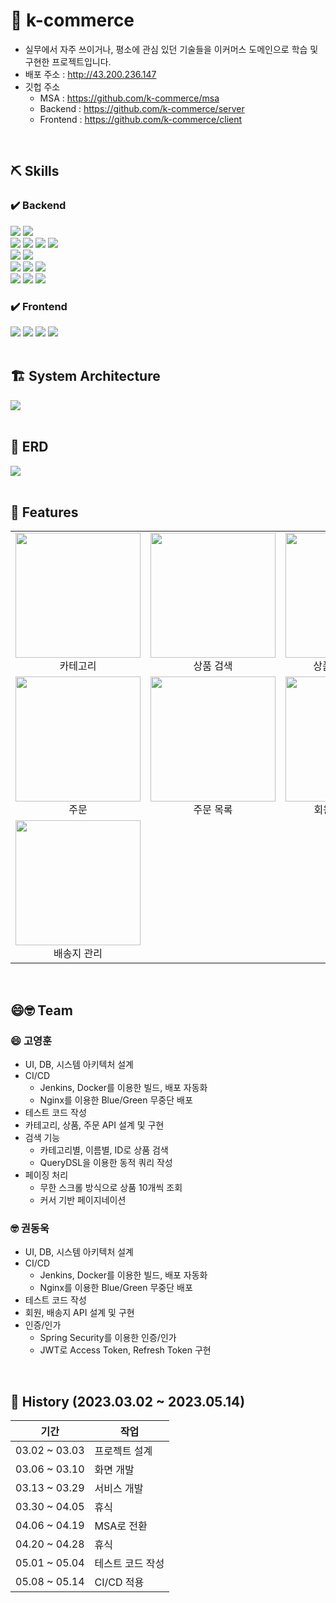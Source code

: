 # 🚀 k-commerce
- 실무에서 자주 쓰이거나, 평소에 관심 있던 기술들을 이커머스 도메인으로 학습 및 구현한 프로젝트입니다.
- 배포 주소 : http://43.200.236.147
- 깃헙 주소
  - MSA : https://github.com/k-commerce/msa
  - Backend : https://github.com/k-commerce/server
  - Frontend : https://github.com/k-commerce/client

<br>

## ⛏️ Skills
### ✔️ Backend
<div>
  <img src="https://img.shields.io/badge/java-FF7328?style=for-the-badge&logo=java&logoColor=white">
  <img src="https://img.shields.io/badge/mysql-4479A1?style=for-the-badge&logo=mysql&logoColor=white">
</div>
<div>
  <img src="https://img.shields.io/badge/spring boot-6DB33F?style=for-the-badge&logo=springboot&logoColor=white">
  <img src="https://img.shields.io/badge/spring security-6DB33F?style=for-the-badge&logo=springsecurity&logoColor=white">
  <img src="https://img.shields.io/badge/spring data jpa-6DB33F?style=for-the-badge&logo=spring&logoColor=white">
  <img src="https://img.shields.io/badge/querydsl-0769AD?style=for-the-badge&logo=querydsl&logoColor=white">
</div>
<div>
  <img src="https://img.shields.io/badge/junit5-25A162?style=for-the-badge&logo=junit5&logoColor=white">
  <img src="https://img.shields.io/badge/Gradle-02303A?style=for-the-badge&logo=Gradle&logoColor=white">
</div>
<div>
  <img src="https://img.shields.io/badge/amazon ec2-FF9900?style=for-the-badge&logo=amazonec2&logoColor=white">
  <img src="https://img.shields.io/badge/amazon rds-527FFF?style=for-the-badge&logo=amazonrds&logoColor=white">
  <img src="https://img.shields.io/badge/amazon s3-569A31?style=for-the-badge&logo=amazons3&logoColor=white">
</div>
<div>
  <img src="https://img.shields.io/badge/jenkins-D24939?style=for-the-badge&logo=jenkins&logoColor=white">
  <img src="https://img.shields.io/badge/docker-2496ED?style=for-the-badge&logo=docker&logoColor=white">
  <img src="https://img.shields.io/badge/nginx-009639?style=for-the-badge&logo=nginx&logoColor=white">
</div>

### ✔️ Frontend
<div>
  <img src="https://img.shields.io/badge/html5-E34F26?style=for-the-badge&logo=html5&logoColor=white">
  <img src="https://img.shields.io/badge/css3-1572B6?style=for-the-badge&logo=css3&logoColor=white">
  <img src="https://img.shields.io/badge/javascript-FF8800?style=for-the-badge&logo=javascript&logoColor=white">
  <img src="https://img.shields.io/badge/vue.js-4FC08D?style=for-the-badge&logo=vuedotjs&logoColor=white">
</div>

<br>

## 🏗️ System Architecture
<div>
  <img src="https://github.com/k-commerce/client/assets/96934857/d9524f42-9986-43a2-8057-2d2ea93eec5c">
</div>

<br>

## 🎨 ERD
<div>
  <img src="https://github.com/k-commerce/client/assets/96934857/641c7516-19de-49b8-abac-15b703922aee">
</div>

<br>

## 🔎 Features
<table>
  <tr>
    <td>
      <img src="https://github.com/k-commerce/client/assets/96934857/f4634a74-e49b-47cc-9a47-f9056b972a0b" style="width: 200px;">
      <div style="text-align: center;">카테고리</div>
    </td>
    <td>
      <img src="https://github.com/k-commerce/client/assets/96934857/ffcd2227-0cd8-4293-bb78-d09c4233c197" style="width: 200px;">
      <div style="text-align: center;">상품 검색</div>
    </td>
    <td>
      <img src="https://github.com/k-commerce/client/assets/96934857/121eac90-02e7-4bce-b8af-cea2859aa7c8" style="width: 200px;">
      <div style="text-align: center;">상품 목록 페이징</div>
    </td>
  </tr>
  <tr>
    <td>
      <img src="https://github.com/k-commerce/client/assets/96934857/f5182f8b-cdeb-457c-9fff-18c61f91846e" style="width: 200px;">
      <div style="text-align: center;">주문</div>
    </td>
    <td>
      <img src="https://github.com/k-commerce/client/assets/96934857/4c785b3f-8b6c-48d4-b79a-44c0615f674b" style="width: 200px;">
      <div style="text-align: center;">주문 목록</div>
    </td>
    <td>
      <img src="https://github.com/k-commerce/client/assets/96934857/797e1aa8-4db8-4b50-be40-172e9253cd22" style="width: 200px;">
      <div style="text-align: center;">회원가입/로그인</div>
    </td>
  </tr>
  <tr>
    <td>
      <img src="https://github.com/k-commerce/client/assets/96934857/b156f473-52d2-4ccb-b940-6bb5e931ac63" style="width: 200px;">
      <div style="text-align: center;">배송지 관리</div>
    </td>
  </tr>
</table>

<br>

## 😄🤓 Team
### 😄 고영훈
- UI, DB, 시스템 아키텍처 설계
- CI/CD
  - Jenkins, Docker를 이용한 빌드, 배포 자동화
  - Nginx를 이용한 Blue/Green 무중단 배포
- 테스트 코드 작성
- 카테고리, 상품, 주문 API 설계 및 구현
- 검색 기능
  - 카테고리별, 이름별, ID로 상품 검색
  - QueryDSL을 이용한 동적 쿼리 작성
- 페이징 처리
  - 무한 스크롤 방식으로 상품 10개씩 조회
  - 커서 기반 페이지네이션
### 🤓 권동욱
- UI, DB, 시스템 아키텍처 설계
- CI/CD
  - Jenkins, Docker를 이용한 빌드, 배포 자동화
  - Nginx를 이용한 Blue/Green 무중단 배포
- 테스트 코드 작성
- 회원, 배송지 API 설계 및 구현
- 인증/인가
  - Spring Security를 이용한 인증/인가
  - JWT로 Access Token, Refresh Token 구현

<br>

## 📅 History (2023.03.02 ~ 2023.05.14)
| 기간          | 작업             |
| ------------- | ---------------- |
| 03.02 ~ 03.03 | 프로젝트 설계    |
| 03.06 ~ 03.10 | 화면 개발        |
| 03.13 ~ 03.29 | 서비스 개발      |
| 03.30 ~ 04.05 | 휴식             |
| 04.06 ~ 04.19 | MSA로 전환       |
| 04.20 ~ 04.28 | 휴식             |
| 05.01 ~ 05.04 | 테스트 코드 작성 |
| 05.08 ~ 05.14 | CI/CD 적용       |

